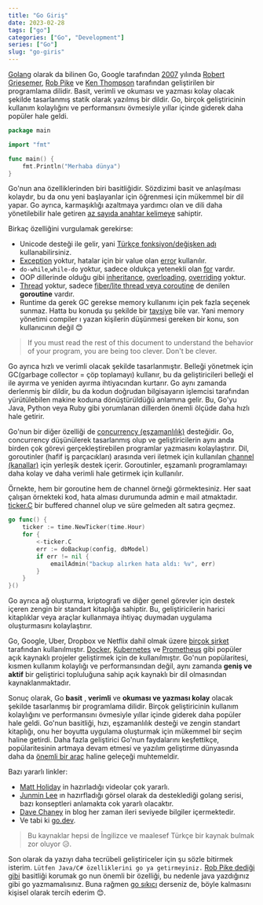```yaml
---
title: "Go Giriş"
date: 2023-02-28
tags: ["go"]
categories: ["Go", "Development"]
series: ["Go"]
slug: "go-giris"
---
```


[Golang](https://go.dev/) olarak da bilinen Go, Google tarafından [2007](https://www.youtube.com/watch?v=sln-gJaURzk) yılında [Robert Griesemer](https://github.com/griesemer), [Rob Pike](https://github.com/robpike) ve [Ken Thompson](https://en.wikipedia.org/wiki/Ken_Thompson) tarafından geliştirilen bir programlama dilidir. 
Basit, verimli ve okuması ve yazması kolay olacak şekilde tasarlanmış statik olarak yazılmış bir dildir. 
Go, birçok geliştiricinin kullanım kolaylığını ve performansını övmesiyle yıllar içinde giderek daha popüler hale geldi.

```go
package main

import "fmt"

func main() {
	fmt.Println("Merhaba dünya")
}
```

Go'nun ana özelliklerinden biri basitliğidir. Sözdizimi basit ve anlaşılması kolaydır, bu da onu yeni başlayanlar için öğrenmesi için mükemmel bir dil yapar. 
Go ayrıca, karmaşıklığı azaltmaya yardımcı olan ve dili daha yönetilebilir hale getiren [az sayıda anahtar kelimeye](https://go.dev/ref/spec) sahiptir.

Birkaç özelliğini vurgulamak gerekirse:

- Unicode desteği ile gelir, yani [Türkçe fonksiyon/değişken adı](https://go.dev/play/p/u-eTjrRXcVC) kullanabilirsiniz.
- [Exception](https://www.w3schools.com/java/java_try_catch.asp) yoktur, hatalar için bir value olan [error](https://go.dev/ref/spec#Errors) kullanılır. 
- `do-while`,`while-do` yoktur, sadece oldukça yetenekli olan [for](https://go.dev/ref/spec#For_statements) vardır.
- OOP dillerinde olduğu gibi [inheritance](https://en.wikipedia.org/wiki/Inheritance_(object-oriented_programming)), [overloading](https://en.wikipedia.org/wiki/Function_overloading), [overriding](https://en.wikipedia.org/wiki/Method_overriding) yoktur.
- [Thread](https://www.w3schools.com/java/java_threads.asp) yoktur, sadece [fiber/lite thread veya coroutine](https://en.wikipedia.org/wiki/Coroutine)  de denilen **goroutine** vardır.
- Runtime da gerek GC gerekse memory kullanımı için pek fazla seçenek sunmaz. Hatta bu konuda şu şekilde bir [tavsiye](https://go.dev/ref/mem) bile var. 
Yani memory yönetimi compiler ı yazan kişilerin düşünmesi gereken bir konu, son kullanıcının değil 😊 

> If you must read the rest of this document to understand the behavior of your program, you are being too clever. 
> Don't be clever.

Go ayrıca hızlı ve verimli olacak şekilde tasarlanmıştır. Belleği yönetmek için GC(garbage collector = çöp toplamayı) kullanır, bu da geliştiricileri belleği el ile ayırma ve yeniden ayırma ihtiyacından kurtarır. 
Go aynı zamanda derlenmiş bir dildir, bu da kodun doğrudan bilgisayarın işlemcisi tarafından yürütülebilen makine koduna dönüştürüldüğü anlamına gelir. 
Bu, Go'yu Java, Python veya Ruby gibi yorumlanan dillerden önemli ölçüde daha hızlı hale getirir.

Go'nun bir diğer özelliği de [concurrency (eşzamanlılık)](https://go.dev/tour/concurrency/1) desteğidir. 
Go, concurrency düşünülerek tasarlanmış olup ve geliştiricilerin aynı anda birden çok görevi gerçekleştirebilen programlar yazmasını kolaylaştırır. 
Dil, goroutinler (hafif iş parçacıkları) arasında veri iletmek için kullanılan [channel (kanallar)](https://go.dev/tour/concurrency/2) için yerleşik destek içerir. 
Goroutinler, eşzamanlı programlamayı daha kolay ve daha verimli hale getirmek için kullanılır.

Örnekte, hem bir goroutine hem de channel örneği görmektesiniz. Her saat çalışan örnekteki kod, hata alması durumunda admin e mail atmaktadır. 
[ticker.C](https://pkg.go.dev/time#NewTicker) bir buffered channel olup ve süre gelmeden alt satıra geçmez.  
```go
go func() {
    ticker := time.NewTicker(time.Hour)
    for {
        <-ticker.C
        err := doBackup(config, dbModel)
        if err != nil {
            emailAdmin("backup alırken hata aldı: %v", err)
        }
    }
}() 
```

Go ayrıca ağ oluşturma, kriptografi ve diğer genel görevler için destek içeren zengin bir standart kitaplığa sahiptir. 
Bu, geliştiricilerin harici kitaplıklar veya araçlar kullanmaya ihtiyaç duymadan uygulama oluşturmasını kolaylaştırır.

Go, Google, Uber, Dropbox ve Netflix dahil olmak üzere [birçok şirket](https://go.dev/solutions/#case-studies) tarafından kullanılmıştır. 
[Docker](https://www.docker.com/), [Kubernetes](https://kubernetes.io/) ve [Prometheus](https://prometheus.io/) gibi popüler açık kaynaklı projeler geliştirmek için de kullanılmıştır. 
Go'nun popülaritesi, kısmen kullanım kolaylığı ve performansından değil, aynı zamanda **geniş ve aktif** bir geliştirici topluluğuna sahip açık kaynaklı bir dil olmasından kaynaklanmaktadır.

Sonuç olarak, Go **basit** , **verimli** ve **okuması ve yazması kolay** olacak şekilde tasarlanmış bir programlama dilidir. 
Birçok geliştiricinin kullanım kolaylığını ve performansını övmesiyle yıllar içinde giderek daha popüler hale geldi. 
Go'nun basitliği, hızı, eşzamanlılık desteği ve zengin standart kitaplığı, onu her boyutta uygulama oluşturmak için mükemmel bir seçim haline getirdi. 
Daha fazla geliştirici Go'nun faydalarını keşfettikçe, popülaritesinin artmaya devam etmesi ve yazılım geliştirme dünyasında daha da [önemli bir araç](https://madnight.github.io/githut/#/stars/2022/4) haline geleçeği muhtemeldir.

Bazı yararlı linkler:

- [Matt Holiday](https://www.youtube.com/@mattkdvb5154) in hazırladığı videolar çok yararlı.
- [Junmin Lee](https://www.youtube.com/watch?v=dgIh-VYcWYw&list=PL0q7mDmXPZm625OqhkdCPRkY9XAq6X7kW) ın hazırfladığı görsel olarak da desteklediği golang serisi, bazı konseptleri anlamakta cok yararlı olacaktır.
- [Dave Chaney](https://dave.cheney.net/) in blog her zaman ileri seviyede bilgiler içermektedir.
- Ve tabi ki [go.dev](https://go.dev/).

> Bu kaynaklar hepsi de İngilizce ve maalesef Türkçe bir kaynak bulmak zor oluyor 😥. 


Son olarak da yazıyı daha tecrübeli geliştiriceler için şu sözle bitirmek isterim. `Lütfen Java/C# özelliklerini go ya getirmeyiniz.` 
[Rob Pike dediği gibi](https://youtu.be/rFejpH_tAHM?t=83) basitliği korumak go nun önemli bir özelliği, bu nedenle java yazdığınız gibi go yazmamalısınız.
Buna rağmen [go sıkıcı](https://www.youtube.com/watch?v=4hxKEbWO5u0) derseniz de, böyle kalmasını kişisel olarak tercih ederim 😊.